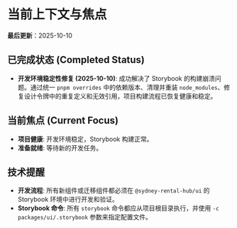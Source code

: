 # 当前上下文与焦点
**最后更新**：2025-10-10

## 已完成状态 (Completed Status)
- **开发环境稳定性修复 (2025-10-10)**: 成功解决了 Storybook 的构建崩溃问题。通过统一 `pnpm overrides` 中的依赖版本、清理并重装 `node_modules`、修复设计令牌中的重复定义和无效引用，项目构建流程已恢复健康和稳定。

## 当前焦点 (Current Focus)
- **项目健康**: 开发环境稳定，Storybook 构建正常。
- **准备就绪**: 等待新的开发任务。

## 技术提醒
- **开发流程**: 所有新组件或迁移组件都必须在 `@sydney-rental-hub/ui` 的 Storybook 环境中进行开发和验证。
- **Storybook 命令**: 所有 `storybook` 命令都应从项目根目录执行，并使用 `-c packages/ui/.storybook` 参数来指定配置文件。
